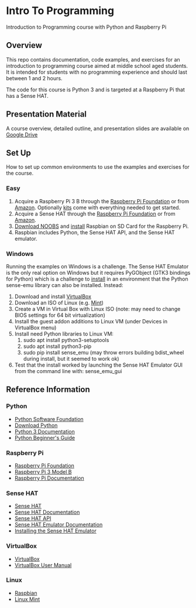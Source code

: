 # Intro To Programming
Introduction to Programming course with Python and Raspberry Pi

## Overview
This repo contains documentation, code examples, and exercises for an introduction to programming course aimed at middle school aged students. It is intended for students with no programming experience and should last between 1 and 2 hours.

The code for this course is Python 3 and is targeted at a Raspberry Pi that has a Sense HAT.

## Presentation Material
A course overview, detailed outline, and presentation slides are available on [Google Drive](https://drive.google.com/open?id=1_RB1govPvCtqE3c3gReNsyUkUMzxBLm4) 

## Set Up
How to set up common environments to use the examples and exercises for the course.

### Easy
1. Acquire a Raspberry Pi 3 B through the [Raspberry Pi Foundation](https://www.raspberrypi.org/products/raspberry-pi-3-model-b/) or from [Amazon](http://a.co/bdqYFoy). Optionally [kits](http://a.co/42vVSm4) come with everything needed to get started. 
2. Acquire a Sense HAT through the [Raspberry Pi Foundation](https://www.raspberrypi.org/products/sense-hat/) or from [Amazon](http://a.co/4JfWAZ2).
3. [Download NOOBS](https://www.raspberrypi.org/downloads/) and [install](https://www.raspberrypi.org/learning/software-guide/quickstart/) Raspbian on SD Card for the Raspberry Pi.
4. Raspbian includes Python, the Sense HAT API, and the Sense HAT emulator. 

### Windows
Running the examples on Windows is a challenge. The Sense HAT Emulator is the only real option on Windows but it requires PyGObject (GTK3 bindings for Python) which is a challenge to [install](http://pygobject.readthedocs.io/en/latest/getting_started.html#windows) in an environment that the Python sense-emu library can also be installed. 
Instead:
1. Download and install [VirtualBox](https://www.virtualbox.org/)
2. Download an ISO of Linux (e.g. [Mint](https://linuxmint.com/))
3. Create a VM in Virtual Box with Linux ISO (note: may need to change BIOS settings for 64 bit virtualization)
4. Install the guest addon additions to Linux VM (under Devices in VirtualBox menu)
5. Install need Python libraries to Linux VM:
   1. sudo apt install python3-setuptools
   2. sudo apt install python3-pip
   3. sudo pip install sense_emu (may throw errors building bdist_wheel during install, but it seemed to work ok)
6. Test that the install worked by launching the Sense HAT Emulator GUI from the command line with: sense_emu_gui

## Reference Information

### Python
* [Python Software Foundation](https://www.python.org/)
* [Download Python](https://www.python.org/downloads/)
* [Python 3 Documentation](https://docs.python.org/3/)
* [Python Beginner's Guide](https://wiki.python.org/moin/BeginnersGuide)

### Raspberry Pi
* [Raspberry Pi Foundation](https://www.raspberrypi.org/)
* [Raspberry Pi 3 Model B](https://www.raspberrypi.org/products/raspberry-pi-3-model-b/)
* [Raspberry Pi Documentation](https://www.raspberrypi.org/documentation/)

### Sense HAT
* [Sense HAT](https://www.raspberrypi.org/products/sense-hat/)
* [Sense HAT Documentation](http://pythonhosted.org/sense-hat/)
* [Sense HAT API](http://pythonhosted.org/sense-hat/api/)
* [Sense HAT Emulator Documentation](https://sense-emu.readthedocs.io/en/v1.0/)
* [Installing the Sense HAT Emulator](https://sense-emu.readthedocs.io/en/v1.0/install.html)

### VirtualBox
* [VirtualBox](https://www.virtualbox.org/)
* [VirtualBox User Manual](https://www.virtualbox.org/manual/UserManual.html)

### Linux
* [Raspbian](https://www.raspberrypi.org/downloads/)
* [Linux Mint](https://linuxmint.com/)
